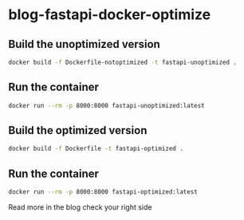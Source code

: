 # blog-fastapi-docker-optimize

## Build the unoptimized version
```bash
docker build -f Dockerfile-notoptimized -t fastapi-unoptimized .
```

## Run the container
```bash
docker run --rm -p 8000:8000 fastapi-unoptimized:latest
```


## Build the optimized version
```bash
docker build -f Dockerfile -t fastapi-optimized .
```

## Run the container
```bash
docker run --rm -p 8000:8000 fastapi-optimized:latest
```

Read more in the blog check your right side 
